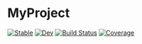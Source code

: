 # MyProject

[![Stable](https://img.shields.io/badge/docs-stable-blue.svg)](https://lvzhibai.github.io/MyProject.jl/stable)
[![Dev](https://img.shields.io/badge/docs-dev-blue.svg)](https://lvzhibai.github.io/MyProject.jl/dev)
[![Build Status](https://github.com/lvzhibai/MyProject.jl/workflows/CI/badge.svg)](https://github.com/lvzhibai/MyProject.jl/actions)
[![Coverage](https://codecov.io/gh/lvzhibai/MyProject.jl/branch/master/graph/badge.svg)](https://codecov.io/gh/lvzhibai/MyProject.jl)
